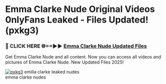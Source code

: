 # Emma Clarke Nude Original Videos 0nlyFans Leaked - Files Updated! (pxkg3)

<h3>🔴 CLICK HERE 🌐==►► <a href="https://tinyurl.com/yrmya6cz" rel="nofollow">Emma Clarke Nude Updated Files</a></h3>

Get Emma Clarke Nude and all content. Now you can access all videos and pictures of Emma Clarke Nude. New Updated Files 2025!

[![pxkg3](https://i.imgur.com/FMdXYCs.gif)](https://tinyurl.com/yrmya6cz)
emilia clarke leaked nudes<br>
emma clarke nudes